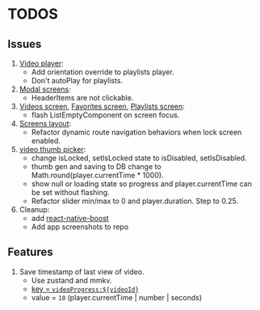 # TODOS

## Issues

1. [Video player](components/video-player.tsx):
   - Add orientation override to playlists player.
   - Don't autoPlay for playlists.
2. [Modal screens](<app/(screens)/_layout.tsx>):
   - HeaderItems are not clickable.
3. [Videos screen](<app/(tabs)/videos.tsx>), [Favorites screen](<app/(tabs)/favorites.tsx>), [Playlists screen](<app/(tabs)/playlists.tsx>):
   - flash ListEmptyComponent on screen focus.
4. [Screens layout](<app/(screens)/_layout.tsx>):
   - Refactor dynamic route navigation behaviors when lock screen enabled.
5. [video thumb picker](components/video-thumb-picker.tsx):
   - change isLocked, setIsLocked state to isDisabled, setIsDisabled.
   - thumb gen and saving to DB change to Math.round(player.currentTime * 1000).
   - show null or loading state so progress and player.currentTime can be set without flashing.
   - Refactor slider min/max to 0 and player.duration. Step to 0.25.
6. Cleanup:
   - add [react-native-boost](https://github.com/kuatsu/react-native-boost)
   - Add app screenshots to repo

## Features

1. Save timestamp of last view of video.
   - Use zustand and mmkv.
   - [key = `videoProgress:${videoId}`](lib/store.ts#L449)
   - value = `10` (player.currentTime | number | seconds)
